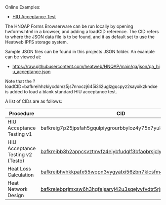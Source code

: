 Online Examples:

* [HIU Acceptance Test](https://heatweb.b-cdn.net/browserware/hwforms5.html?loadCID=bafkreibb3h2appcsvztmvfz4eiybfudqlf3bfaobrsjcly63pp6i5vgygi)


The HNQAP Forms Browserware can be run locally by opening hwforms.html in a browser, and adding a loadCID reference.
The CID refers to where the JSON data file is to be found, and it as default set to use the Heatweb IPFS storage system.

Sample JSON files can be found in this projects JSON folder. An example can be viewed at:

* https://raw.githubusercontent.com/heatweb/HNQAP/main/qa/json/qa_hiu_acceptance.json

Note that the ?loadCID=bafkreihhzkiycddmz5js7nnxczj645i3li2uglzgqcpyz2sayxikzkndxe is added to load a blank standard HIU acceptance test.

A list of CIDs are as follows:

| Procedure | CID |
| ------ | ------ |
| HIU Acceptance Testing v1 | bafkreig7p25jpsfah5gqulpiygrourbbyloz4y75x7yulgca5ecxwjanjm |
| HIU Acceptance Testing v2 (Testo) | [bafkreibb3h2appcsvztmvfz4eiybfudqlf3bfaobrsjcly63pp6i5vgygi](https://heatweb.b-cdn.net/browserware/hwforms5.html?loadCID=bafkreibb3h2appcsvztmvfz4eiybfudqlf3bfaobrsjcly63pp6i5vgygi) |
| Heat Loss Calculation | [bafkreibhvhkkpafx55wopn3vygyatxi56zbn7klcsfm46fvruaaaonmaju](https://heatweb.b-cdn.net/browserware/hwforms5.html?loadCID=bafkreibhvhkkpafx55wopn3vygyatxi56zbn7klcsfm46fvruaaaonmaju) |
| Heat Network Design | [bafkreiebprjmxsw6h3hgfejsarvj42u3sqejvvfvdtr5rjpdtq4wmdiiv4](https://heatweb.b-cdn.net/browserware/hwforms5.html?loadCID=bafkreiebprjmxsw6h3hgfejsarvj42u3sqejvvfvdtr5rjpdtq4wmdiiv4)


